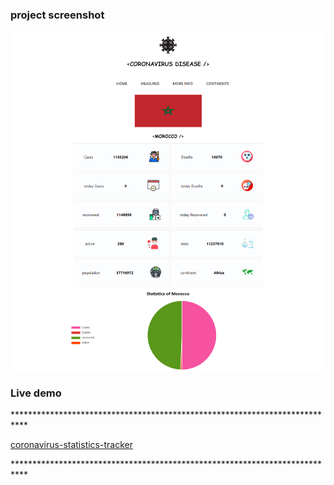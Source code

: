 ### project screenshot
<img src="https://github.com/Abdelmalek123-Ennani/coronavirus-statistics-tracker/blob/main/src/svgs/React-App%20(1).png" alt="project screenshot" />

### Live demo
<p>***************************************************************************</p>
<a href="https://covid-21.netlify.app/">coronavirus-statistics-tracker</a>
<p>***************************************************************************</p>

